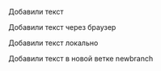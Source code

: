 Добавили текст

Добавили текст через браузер


Добавили текст локально

Добавили текст в новой ветке newbranch